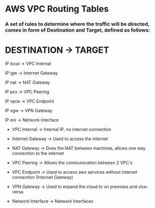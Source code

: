 # AWS VPC Routing Tables

### A set of rules to determine where the traffic will be directed, comes in form of Destination and Target, defined as follows:

# DESTINATION -> TARGET

IP local -> VPC Internal

IP igw -> Internet Gateway

IP nat -> NAT Gateway

IP pcx -> VPC Peering

IP vpce -> VPC Endpoint

IP vgw -> VPN Gateway

IP eni -> Network Interface

 - VPC Internal -> Internal IP, no internet connection

 - Internet Gateway -> Used to access the internet

 - NAT Gateway -> Does the NAT between machines, allows one way connection to the internet

 - VPC Peering -> Allows the communication between 2 VPC's

 - VPC Endpoint -> Used to access aws services without internet connection (Internet Gateway)

 - VPN Gateway -> Used to expand the cloud to on premises and vice-versa

 - Network Interface -> Network Interfaces
